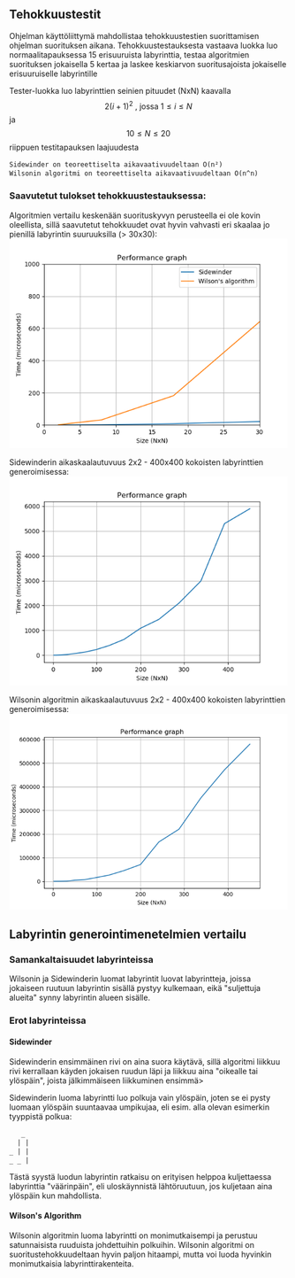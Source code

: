 ## Tehokkuustestit

Ohjelman käyttöliittymä mahdollistaa tehokkuustestien suorittamisen ohjelman suorituksen aikana.
Tehokkuustestauksesta vastaava luokka luo normaalitapauksessa 15 erisuuruista labyrinttia,
testaa algoritmien suorituksen jokaisella 5 kertaa ja laskee keskiarvon suoritusajoista
jokaiselle erisuuruiselle labyrintille

Tester-luokka luo labyrinttien seinien pituudet (NxN) kaavalla
$$2(i + 1)^2 \text{ , jossa  } 1 \le i \le N$$ ja $$10 \le N \le 20$$ riippuen testitapauksen laajuudesta


    Sidewinder on teoreettiselta aikavaativuudeltaan O(n²)
    Wilsonin algoritmi on teoreettiselta aikavaativuudeltaan O(n^n)

### Saavutetut tulokset tehokkuustestauksessa:

Algoritmien vertailu keskenään suorituskyvyn perusteella ei ole kovin oleellista, sillä saavutetut
tehokkuudet ovat hyvin vahvasti eri skaalaa jo pienillä labyrintin suuruuksilla (> 30x30):
![tehokkuusvertaus](img/performanceN30.png)

Sidewinderin aikaskaalautuvuus 2x2 - 400x400 kokoisten labyrinttien generoimisessa:
![sidewinder tehokkuus](img/swperformancefull.png)

Wilsonin algoritmin aikaskaalautuvuus 2x2 - 400x400 kokoisten labyrinttien generoimisessa:
![Wilson's tehokkuus](img/waperformancefull.png)


## Labyrintin generointimenetelmien vertailu

### Samankaltaisuudet labyrinteissa

Wilsonin ja Sidewinderin luomat labyrintit luovat labyrintteja, joissa jokaiseen ruutuun labyrintin sisällä pystyy kulkemaan, eikä "suljettuja alueita" synny labyrintin alueen sisälle.

### Erot labyrinteissa

#### Sidewinder

Sidewinderin ensimmäinen rivi on aina suora käytävä, sillä algoritmi liikkuu rivi kerrallaan käyden jokaisen ruudun läpi ja liikkuu aina "oikealle tai ylöspäin", joista jälkimmäiseen liikkuminen ensimmä>

Sidewinderin luoma labyrintti luo polkuja vain ylöspäin, joten se ei pysty luomaan ylöspäin suuntaavaa umpikujaa, eli esim. alla olevan esimerkin tyyppistä polkua:

       _
      | |
    _ | |
    _ _ |


Tästä syystä luodun labyrintin ratkaisu on erityisen helppoa kuljettaessa labyrinttia "väärinpäin", eli uloskäynnistä lähtöruutuun, jos kuljetaan aina ylöspäin kun mahdollista.

#### Wilson's Algorithm

Wilsonin algoritmin luoma labyrintti on monimutkaisempi ja perustuu satunnaisista ruuduista johdettuihin polkuihin.
Wilsonin algoritmi on suoritustehokkuudeltaan hyvin paljon hitaampi, mutta voi luoda hyvinkin monimutkaisia labyrinttirakenteita.
